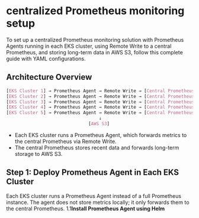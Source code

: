 
# centralized Prometheus monitoring setup

To set up a centralized Prometheus monitoring solution with Prometheus Agents running in each EKS cluster, using Remote Write to a central Prometheus, and storing long-term data in AWS S3, follow this complete guide with YAML configurations.

## Architecture Overview
```css
[EKS Cluster 1] → Prometheus Agent → Remote Write → [Central Prometheus] → [Grafana]
[EKS Cluster 2] → Prometheus Agent → Remote Write → [Central Prometheus] → [Grafana]
[EKS Cluster 3] → Prometheus Agent → Remote Write → [Central Prometheus] → [Grafana]
[EKS Cluster 4] → Prometheus Agent → Remote Write → [Central Prometheus] → [Grafana]
[EKS Cluster 5] → Prometheus Agent → Remote Write → [Central Prometheus] → [Grafana]
                                   ↓
                               [AWS S3]
```

- Each EKS cluster runs a Prometheus Agent, which forwards metrics to the central Prometheus via Remote Write.
- The central Prometheus stores recent data and forwards long-term storage to AWS S3.

## Step 1: Deploy Prometheus Agent in Each EKS Cluster
Each EKS cluster runs a Prometheus Agent instead of a full Prometheus instance. The agent does not store metrics locally; it only forwards them to the central Prometheus.
1.1**Install Prometheus Agent using Helm**
